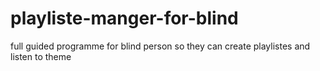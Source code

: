 # playliste-manger-for-blind
full guided programme for blind person so they can create playlistes and listen to theme

